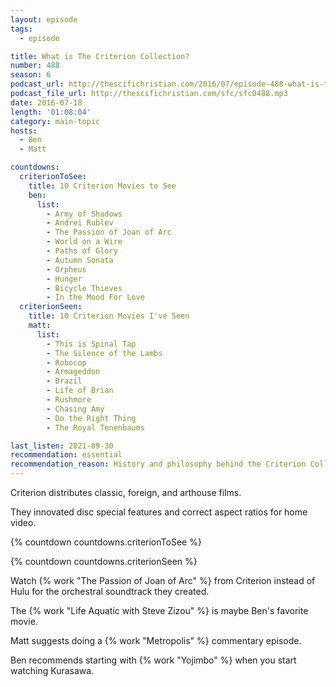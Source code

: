 ```yaml
---
layout: episode
tags:
  - episode

title: What is The Criterion Collection?
number: 488
season: 6
podcast_url: http://thescifichristian.com/2016/07/episode-488-what-is-the-criterion-collection/
podcast_file_url: http://thescifichristian.com/sfc/sfc0488.mp3
date: 2016-07-18
length: '01:08:04'
category: main-topic
hosts:
  - Ben
  - Matt

countdowns:
  criterionToSee:
    title: 10 Criterion Movies to See
    ben:
      list:
        - Army of Shadows
        - Andrei Rublev
        - The Passion of Joan of Arc
        - World on a Wire
        - Paths of Glory
        - Autumn Sonata
        - Orpheus
        - Hunger
        - Bicycle Thieves
        - In the Mood For Love
  criterionSeen:
    title: 10 Criterion Movies I've Seen
    matt: 
      list:
        - This is Spinal Tap
        - The Silence of the Lambs
        - Robocop
        - Armageddon
        - Brazil
        - Life of Brian
        - Rushmore
        - Chasing Amy
        - Do the Right Thing
        - The Royal Tenenbaums

last_listen: 2021-09-30
recommendation: essential
recommendation_reason: History and philosophy behind the Criterion Collection
---
```


Criterion distributes classic, foreign, and arthouse films.

They innovated disc special features and correct aspect ratios for home video.

{% countdown countdowns.criterionToSee %}

{% countdown countdowns.criterionSeen %}

Watch {% work "The Passion of Joan of Arc" %} from Criterion instead of Hulu for the orchestral soundtrack they created.

The {% work "Life Aquatic with Steve Zizou" %} is maybe Ben's favorite movie.

Matt suggests doing a {% work "Metropolis" %} commentary episode.

Ben recommends starting with {% work "Yojimbo" %} when you start watching Kurasawa.